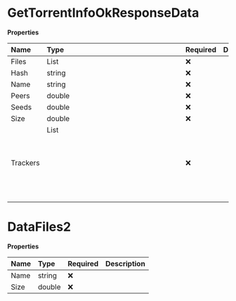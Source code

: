 # GetTorrentInfoOkResponseData

**Properties**

| Name     | Type             | Required | Description |
| :------- | :--------------- | :------- | :---------- |
| Files    | List<DataFiles2> | ❌       |             |
| Hash     | string           | ❌       |             |
| Name     | string           | ❌       |             |
| Peers    | double           | ❌       |             |
| Seeds    | double           | ❌       |             |
| Size     | double           | ❌       |             |
| Trackers | List<object>     | ❌       |             |

# DataFiles2

**Properties**

| Name | Type   | Required | Description |
| :--- | :----- | :------- | :---------- |
| Name | string | ❌       |             |
| Size | double | ❌       |             |
